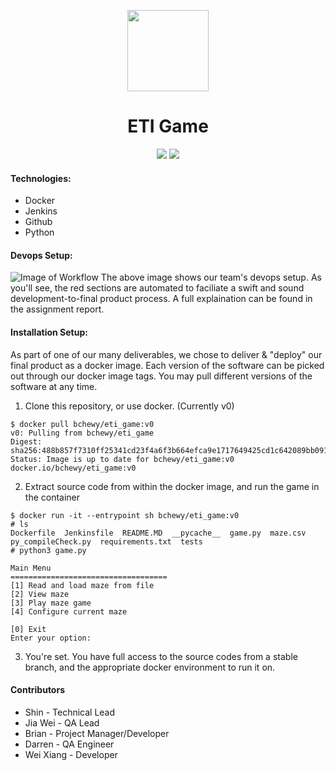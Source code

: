 <p align="center">
    <img src="https://jenkins.io/images/logos/worldwide/worldwide.png"
        height="130">
   <h1 align="center"> ETI Game </h1>
</p>

<p align="center">
          <img src="https://img.shields.io/docker/pulls/bchewy/eti_game?style=for-the-badge" />
          <img src="https://img.shields.io/docker/cloud/build/bchewy/eti_game?style=for-the-badge"/>
</p>


#### Technologies:
- Docker 
- Jenkins
- Github
- Python

#### Devops Setup:
![Image of Workflow](https://i.imgur.com/jfo4Jlt.png)
The above image shows our team's devops setup. As you'll see, the red sections are automated to faciliate a swift and sound development-to-final product process. A full explaination can be found in the assignment report.


#### Installation Setup:
As part of one of our many deliverables, we chose to deliver & "deploy" our final product as a docker image. Each version of the software can be picked out through our docker image tags. You may pull different versions of the software at any time. 

1. Clone this repository, or use docker. (Currently v0)
``` 
$ docker pull bchewy/eti_game:v0
v0: Pulling from bchewy/eti_game
Digest: sha256:488b857f7310ff25341cd23f4a6f3b664efca9e1717649425cd1c642089bb091
Status: Image is up to date for bchewy/eti_game:v0
docker.io/bchewy/eti_game:v0
```
2. Extract source code from within the docker image, and run the game in the container
```
$ docker run -it --entrypoint sh bchewy/eti_game:v0
# ls
Dockerfile  Jenkinsfile  README.MD  __pycache__  game.py  maze.csv  py_compileCheck.py	requirements.txt  tests
# python3 game.py

Main Menu
===================================
[1]	Read and load maze from file
[2]	View maze
[3]	Play maze game
[4]	Configure current maze

[0]	Exit
Enter your option:
```
3. You're set. You have full access to the source codes from a stable branch, and the appropriate docker environment to run it on.

#### Contributors
- Shin - Technical Lead
- Jia Wei - QA Lead
- Brian - Project Manager/Developer
- Darren - QA Engineer
- Wei Xiang - Developer
